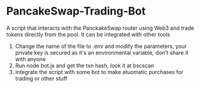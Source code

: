 # PancakeSwap-Trading-Bot
A script that interacts with the PanckakeSwap router using Web3 and trade tokens directly from the pool. It can be integrated with other tools

1) Change the name of the file to .env and modify the parameters, your private key is secured as it's an environmental variable, don't share it with anyone
2) Run node bot.js and get the txn hash, look it at bscscan
3) Integrate the script with some bot to make atuomatic purchases for trading or other stuff 
